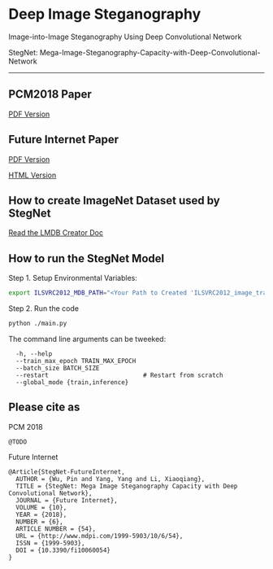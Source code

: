 # Deep Image Steganography

Image-into-Image Steganography Using Deep Convolutional Network

StegNet: Mega-Image-Steganography-Capacity-with-Deep-Convolutional-Network

---

## PCM2018 Paper

[PDF Version](./paper/Image-into-Image-Steganography-Using-Deep-Convolutional-Network.pdf)

## Future Internet Paper

[PDF Version](./paper/StegNet-Mega-Image-Steganography-Capacity-with-Deep-Convolutional-Network.pdf)

[HTML Version](http://www.mdpi.com/1999-5903/10/6/54/htm)


## How to create ImageNet Dataset used by StegNet

[Read the LMDB Creator Doc](./lmdb_creator/README.md)


## How to run the StegNet Model

Step 1. Setup Environmental Variables:

```bash
export ILSVRC2012_MDB_PATH="<Your Path to Created 'ILSVRC2012_image_train.mdb' Directory>"
```

Step 2. Run the code

```bash
python ./main.py
```

The command line arguments can be tweeked:
```
  -h, --help
  --train_max_epoch TRAIN_MAX_EPOCH
  --batch_size BATCH_SIZE
  --restart                          # Restart from scratch
  --global_mode {train,inference}
```

## Please cite as

PCM 2018

```
@TODO
```

Future Internet

```
@Article{StegNet-FutureInternet,
  AUTHOR = {Wu, Pin and Yang, Yang and Li, Xiaoqiang},
  TITLE = {StegNet: Mega Image Steganography Capacity with Deep Convolutional Network},
  JOURNAL = {Future Internet},
  VOLUME = {10},
  YEAR = {2018},
  NUMBER = {6},
  ARTICLE NUMBER = {54},
  URL = {http://www.mdpi.com/1999-5903/10/6/54},
  ISSN = {1999-5903},
  DOI = {10.3390/fi10060054}
}
```
